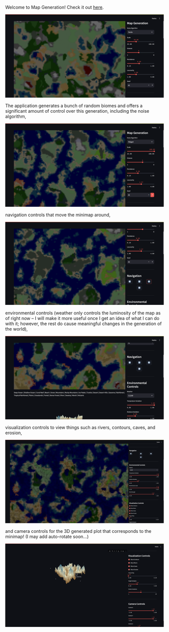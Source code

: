 Welcome to Map Generation! Check it out [here](https://random-generation.streamlit.app).

![home](img/home.png)

The application generates a bunch of random biomes and offers a significant amount of control over this generation, including the noise algorithm,

![gen](img/gen.png)

navigation controls that move the minimap around,

![nav](img/nav.png)

environmental controls (weather only controls the luminosity of the map as of right now – I will make it more useful once I get an idea of what I can do with it; however, the rest do cause meaningful changes in the generation of the world),

![env](img/env.png)

visualization controls to view things such as rivers, contours, caves, and erosion, 

![viz](img/viz.png)

and camera controls for the 3D generated plot that corresponds to the minimap! (I may add auto-rotate soon...)

![3d](img/3d.png)